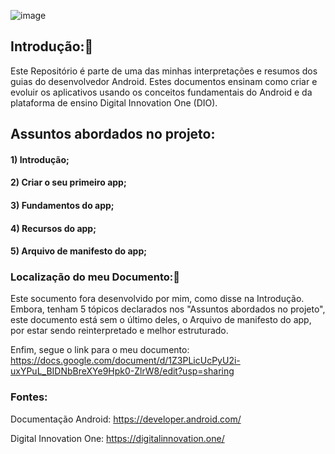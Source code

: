 
![image](https://user-images.githubusercontent.com/78937585/114437989-952f2e00-9b9d-11eb-9226-544ff2aec910.png)


## Introdução:🧐

Este Repositório é parte de uma das minhas interpretações e resumos dos guias do desenvolvedor Android. Estes documentos ensinam como criar e evoluir os aplicativos usando os conceitos fundamentais do Android e da plataforma de ensino Digital Innovation One (DIO). 




## Assuntos abordados no projeto:

#### 1) Introdução;

#### 2) Criar o seu primeiro app;

#### 3) Fundamentos do app;

#### 4) Recursos do app;

#### 5) Arquivo de manifesto do app;




### Localização do meu Documento:📄

Este socumento fora desenvolvido por mim, como disse na Introdução. Embora, tenham 5 tópicos declarados nos "Assuntos abordados no projeto", este documento está sem o último deles, o Arquivo de manifesto do app, por estar sendo reinterpretado e melhor estruturado.

Enfim, segue o link para o meu documento: 
https://docs.google.com/document/d/1Z3PLicUcPyU2i-uxYPuL_BIDNbBreXYe9Hpk0-ZlrW8/edit?usp=sharing 


### Fontes:

Documentação Android: https://developer.android.com/

Digital Innovation One: https://digitalinnovation.one/


